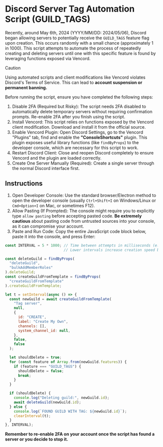 # Discord Server Tag Automation Script (GUILD_TAGS)

Recently, around May 6th, 2024 (YYYY/MM/DD: 2024/05/06), Discord began allowing servers to potentially receive the `GUILD_TAGS` feature flag upon creation. This occurs randomly with a small chance (approximately 1 in 1000). This script attempts to automate the process of repeatedly creating and deleting servers until one with this specific feature is found by leveraging functions exposed via Vencord.

> [!CAUTION]
> Using automated scripts and client modifications like Vencord violates Discord's Terms of Service. This can lead to **account suspension or permanent banning.**

Before running the script, ensure you have completed the following steps:

1.  Disable 2FA (Required but Risky): The script needs 2FA disabled to automatically delete temporary servers without requiring confirmation prompts. Re-enable 2FA after you finish using the script.
2.  Install Vencord: This script relies on functions exposed by the Vencord client modification. Download and install it from the official source.
3.  Enable Vencord Plugin: Open Discord Settings, go to the Vencord "Plugins" tab, find and enable the **"ConsoleShortcuts"** plugin. This plugin exposes useful library functions (like `findByProps`) to the developer console, which are necessary for this script to work.
4.  Restart Discord Client: Close and reopen Discord completely to ensure Vencord and the plugin are loaded correctly.
5.  Create One Server Manually (Required): Create a single server through the normal Discord interface first.

## Instructions

1.  Open Developer Console: Use the standard browser/Electron method to open the developer console (usually `Ctrl+Shift+I` on Windows/Linux or `Cmd+Option+I` on Mac, or sometimes F12).
2.  Allow Pasting (If Prompted): The console might require you to explicitly type `allow pasting` before accepting pasted code. **Be extremely cautious** about pasting code from untrusted sources into your console, as it can compromise your account.
3.  Paste and Run Code: Copy the entire JavaScript code block below, paste it into the console, and press Enter:

```js
const INTERVAL = 5 * 1000; // Time between attempts in milliseconds (e.g., 5000 = 5 seconds)
                           // Lower intervals increase creation speed but also ban risk significantly.

const deleteGuild = findByProps(
  "deleteGuild",
  "bulkAddMemberRoles"
).deleteGuild;
const createGuildFromTemplate = findByProps(
  "createGuildFromTemplate"
).createGuildFromTemplate;

let t = setInterval(async () => {
  const newGuild = await createGuildFromTemplate(
    "Tag server",
    null,
    {
      id: "CREATE",
      label: "Create My Own",
      channels: [],
      system_channel_id: null,
    },
    false,
    false
  );

  let shouldDelete = true;
  for (const feature of Array.from(newGuild.features)) {
    if (feature === "GUILD_TAGS") {
      shouldDelete = false;
      break;
    }
  }

  if (shouldDelete) {
    console.log("Deleting guild:", newGuild.id);
    await deleteGuild(newGuild.id);
  } else {
    console.log(`FOUND GUILD WITH TAG: ${newGuild.id}`);
    clearInterval(t);
  }
}, INTERVAL);
```

**Remember to re-enable 2FA on your account once the script has found a server or you decide to stop it.**
